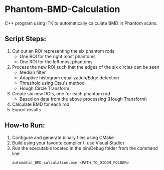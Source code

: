 # Phantom-BMD-Calculation
C++ program using ITK to automatically calculate BMD in Phantom scans.

## Script Steps:
1. Cut out an ROI representing the six phantom rods
    - One ROI for the right most phantoms
    - One ROI for the left most phantoms 
2. Process the new ROI such that the edges of the six circles can be seen
    - Median filter
    - Adaptive histogram equalization/Edge detection
    - Threshold using Otsu's method
    - Hough Circle Transform
3. Create six new ROIs, one for each phantom rod
    - Based on data from the above processing (Hough Transform)
4. Calculate BMD for each rod
5. Export results

## How-to Run:
1. Configure and generate binary files using CMake
2. Build using your favorite compiler (I use Visual Studio)
3. Run the executable located in the bin\Debug folder from the command line
    ```
    automatic_BMD_calculation.exe <PATH_TO_DICOM_FOLDER>
    ```
